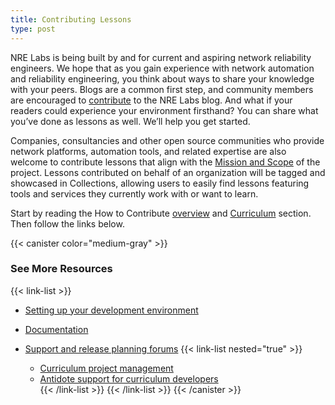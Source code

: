 ```yaml
---
title: Contributing Lessons
type: post
---
```

NRE Labs is being built by and for current and aspiring network reliability engineers. We hope that as you gain experience with network automation and reliability engineering, you think about ways to share your knowledge with your peers. Blogs are a common first step, and community members are encouraged to [contribute](https://github.com/nre-learning/nre-blog) to the NRE Labs blog. And what if your readers could experience your environment firsthand? You can share what you’ve done as lessons as well. We’ll help you get started.

Companies, consultancies and other open source communities who provide network platforms, automation tools, and related expertise are also welcome to contribute lessons that align with the [Mission and Scope](https://github.com/nre-learning/proposals/blob/master/governance.md) of the project. Lessons contributed on behalf of an organization will be tagged and showcased in Collections, allowing users to easily find lessons featuring tools and services they currently work with or want to learn.

Start by reading the How to Contribute [overview](https://antidoteproject.readthedocs.io/en/latest/contribute/index.html) and [Curriculum](https://antidoteproject.readthedocs.io/en/latest/contribute/curriculum.html) section. Then follow the links below. 

{{< canister color="medium-gray" >}}

### See More Resources

{{< link-list >}}

* [Setting up your development environment](https://antidoteproject.readthedocs.io/en/latest/hacking/curriculum.html)
* [Documentation](https://antidoteproject.readthedocs.io/en/latest/platform/index.html)
* [Support and release planning forums](#)   {{< link-list nested="true" >}}

  * [Curriculum project management](https://community.networkreliability.engineering/c/curriculum-project-management)
  * [Antidote support for curriculum developers](https://community.networkreliability.engineering/c/antidote-support)\
      {{< /link-list >}} {{< /link-list >}}
    {{< /canister >}}
